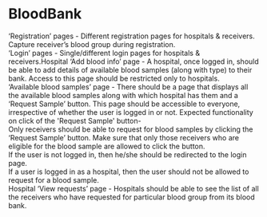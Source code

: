 # BloodBank
‘Registration’ pages - Different registration pages for hospitals & receivers. Capture receiver’s blood group during registration.</br>
‘Login’ pages - Single/different login pages for hospitals & receivers.Hospital ‘Add blood info’ page - A hospital, once logged in, should be able to add details of available blood samples (along with type) to their bank. Access to this page should be restricted only to hospitals. </br>
‘Available blood samples’ page - There should be a page that displays all the available blood samples along with which hospital has them and a ‘Request Sample’ button. This page should be accessible to everyone, irrespective of whether the user is logged in or not. Expected functionality on click of the 'Request Sample' button-  
Only receivers should be able to request for blood samples by clicking the ‘Request Sample’ button. Make sure that only those receivers who are eligible for the blood sample are allowed to click the button.</br>
If the user is not logged in, then he/she should be redirected to the login page.</br>
If a user is logged in as a hospital, then the user should not be allowed to request for a blood sample.</br>
Hospital ‘View requests’ page - Hospitals should be able to see the list of all the receivers who have requested for particular blood group from its blood bank.
